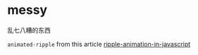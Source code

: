 # messy

乱七八糟的东西

`animated-ripple` from this article [ripple-animation-in-javascript](https://www.bryanbraun.com/2021/04/15/ripple-animation-in-javascript/)

